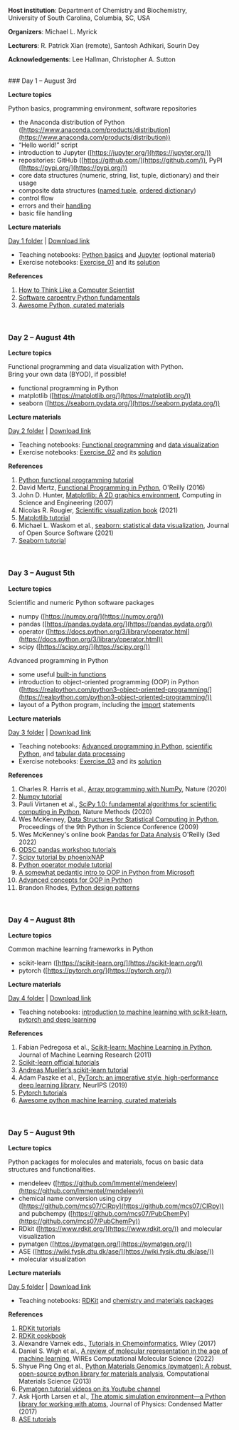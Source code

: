 **Host institution**: Department of Chemistry and Biochemistry,<br>
                      University of South Carolina, Columbia, SC, USA

**Organizers**: Michael L. Myrick

**Lecturers**: R. Patrick Xian (remote), Santosh Adhikari, Sourin Dey

**Acknowledgements**: Lee Hallman, Christopher A. Sutton


<br>
### Day 1 – August 3rd

**Lecture topics**

Python basics, programming environment, software repositories

* the Anaconda distribution of Python ([https://www.anaconda.com/products/distribution](https://www.anaconda.com/products/distribution))
* “Hello world!” script
* introduction to Jupyter ([https://jupyter.org/](https://jupyter.org/))
* repositories: GitHub ([https://github.com/](https://github.com/)), PyPI ([https://pypi.org/](https://pypi.org/))
* core data structures (numeric, string, list, tuple, dictionary) and their usage
* composite data structures ([named tuple](https://realpython.com/python-namedtuple/), [ordered dictionary](https://www.digitalocean.com/community/tutorials/python-ordereddict))
* control flow
* errors and their [handling](https://blog.devgenius.io/python-error-handling-8bed3f5b5769)
* basic file handling

**Lecture materials**

[Day 1 folder](https://github.com/Sutton-Research-Lab/Python_workshop_2022/tree/master/materials/Day_01) | [Download link](https://minhaskamal.github.io/DownGit/#/home?url=https://github.com/Sutton-Research-Lab/Python_workshop_2022/tree/master/materials/Day_01)
- Teaching notebooks: [Python basics](https://nbviewer.org/github/Sutton-Research-Lab/Python_workshop_2022/blob/master/materials/Day_01/Day_01_Python_Basics.ipynb) and [Jupyter](https://nbviewer.org/github/Sutton-Research-Lab/Python_workshop_2022/blob/master/materials/Day_01/Day_01_Jupyter.ipynb) (optional material)
- Exercise notebooks: [Exercise_01](https://nbviewer.org/github/Sutton-Research-Lab/Python_workshop_2022/blob/master/materials/Day_01/Exercises/Day_01_Practice_Problems.ipynb) and its [solution](https://nbviewer.org/github/Sutton-Research-Lab/Python_workshop_2022/blob/master/materials/Day_01/Exercises/Day_01_Practice_Problems_Solutions.ipynb)

**References**

1. [How to Think Like a Computer Scientist](https://buildmedia.readthedocs.org/media/pdf/howtothink/latest/howtothink.pdf)
2. [Software carpentry Python fundamentals](https://swcarpentry.github.io/python-novice-inflammation/)
3. [Awesome Python, curated materials](https://github.com/vinta/awesome-python)


<br>

### Day 2 – August 4th

**Lecture topics**

Functional programming and data visualization with Python.<br>
Bring your own data (BYOD), if possible!

- functional programming in Python
- matplotlib ([https://matplotlib.org/](https://matplotlib.org/))
- seaborn ([https://seaborn.pydata.org/](https://seaborn.pydata.org/))

**Lecture materials**

[Day 2 folder](https://github.com/Sutton-Research-Lab/Python_workshop_2022/tree/master/materials/Day_02) | [Download link](https://minhaskamal.github.io/DownGit/#/home?url=https://github.com/Sutton-Research-Lab/Python_workshop_2022/tree/master/materials/Day_02)
- Teaching notebooks: [Functional programming](https://nbviewer.org/github/Sutton-Research-Lab/Python_workshop_2022/blob/master/materials/Day_02/Day_02_Functional_Programming.ipynb) and [data visualization](https://nbviewer.org/github/Sutton-Research-Lab/Python_workshop_2022/blob/master/materials/Day_02/Day_02_Data_Visualization.ipynb)
- Exercise notebooks: [Exercise_02](https://nbviewer.org/github/Sutton-Research-Lab/Python_workshop_2022/blob/master/materials/Day_02/Exercises/Day_02_Practice_Problems.ipynb) and its [solution](https://nbviewer.org/github/Sutton-Research-Lab/Python_workshop_2022/blob/master/materials/Day_02/Exercises/Day_02_Practice_Problems_Solution.ipynb)

**References**

1. [Python functional programming tutorial](https://realpython.com/python-functional-programming/)
2. David Mertz, [Functional Programming in Python](https://pepa.holla.cz/wp-content/uploads/2016/10/functional-programming-python.pdf), O'Reilly (2016)
3. John D. Hunter, [Matplotlib: A 2D graphics environment](https://dl.acm.org/doi/10.1109/MCSE.2007.55), Computing in Science and Engineering (2007)
4. Nicolas R. Rougier, [Scientific visualization book](https://github.com/rougier/scientific-visualization-book) (2021)
5. [Matplotlib tutorial](https://matplotlib.org/stable/tutorials/index.html)
6. Michael L. Waskom et al., [seaborn: statistical data visualization](https://doi.org/10.21105/joss.03021), Journal of Open Source Software (2021)
7. [Seaborn tutorial](https://seaborn.pydata.org/tutorial.html)



<br>

### Day 3 – August 5th

**Lecture topics**

Scientific and numeric Python software packages

- numpy ([https://numpy.org/](https://numpy.org/))
- pandas ([https://pandas.pydata.org/](https://pandas.pydata.org/))
- operator ([https://docs.python.org/3/library/operator.html](https://docs.python.org/3/library/operator.html))
- scipy ([https://scipy.org/](https://scipy.org/))

Advanced programming in Python

- some useful [built-in functions](https://www.tutorialsteacher.com/python/builtin-methods)
- introduction to object-oriented programming (OOP) in Python ([https://realpython.com/python3-object-oriented-programming/](https://realpython.com/python3-object-oriented-programming/))
- layout of a Python program, including the [import](https://realpython.com/lessons/import-statement/) statements

**Lecture materials**

[Day 3 folder](https://github.com/Sutton-Research-Lab/Python_workshop_2022/tree/master/materials/Day_03) | [Download link](https://minhaskamal.github.io/DownGit/#/home?url=https://github.com/Sutton-Research-Lab/Python_workshop_2022/tree/master/materials/Day_03)
- Teaching notebooks: [Advanced programming in Python](https://nbviewer.org/github/Sutton-Research-Lab/Python_workshop_2022/blob/master/materials/Day_03/Day_03_Advanced_Programming.ipynb), [scientific Python](https://nbviewer.org/github/Sutton-Research-Lab/Python_workshop_2022/blob/master/materials/Day_03/Day_03_Scientific_Python.ipynb), and [tabular data processing](https://nbviewer.org/github/Sutton-Research-Lab/Python_workshop_2022/blob/master/materials/Day_03/Day_03_Tabular_Operations.ipynb)
- Exercise notebooks: [Exercise_03](https://nbviewer.org/github/Sutton-Research-Lab/Python_workshop_2022/blob/master/materials/Day_03/Exercise/Exercise_read_PDF_table.ipynb) and its [solution](https://nbviewer.org/github/Sutton-Research-Lab/Python_workshop_2022/blob/master/materials/Day_03/Exercise/Exercise_read_PDF_table_with_solution.ipynb)

**References**

1. Charles R. Harris et al., [Array programming with NumPy](https://www.nature.com/articles/s41586-020-2649-2), Nature (2020)
2. [Numpy tutorial](https://cs231n.github.io/python-numpy-tutorial/)
3. Pauli Virtanen et al., [SciPy 1.0: fundamental algorithms for scientific computing in Python](https://www.nature.com/articles/s41592-019-0686-2), Nature Methods (2020)
4. Wes McKenney, [Data Structures for Statistical Computing in Python](https://conference.scipy.org/proceedings/scipy2010/mckinney.html), Proceedings of the 9th Python in Science Conference (2009)
5. Wes McKenney's online book [Pandas for Data Analysis](https://wesmckinney.com/book/) O'Reilly (3ed 2022)
6. [ODSC pandas workshop tutorials](https://github.com/stefmolin/pandas-workshop/tree/main/notebooks)
7. [Scipy tutorial by phoenixNAP](https://phoenixnap.com/kb/scipy-tutorial)
8. [Python operator module tutorial](https://florian-dahlitz.de/articles/introduction-to-pythons-operator-module)
9. [A somewhat pedantic intro to OOP in Python from Microsoft](https://docs.microsoft.com/en-us/learn/modules/python-object-oriented-programming/)
10. [Advanced concepts for OOP in Python](https://www.pythontutorial.net/python-oop/)
11. Brandon Rhodes, [Python design patterns](https://python-patterns.guide/)



<br>

### Day 4 – August 8th

**Lecture topics**

Common machine learning frameworks in Python

- scikit-learn ([https://scikit-learn.org/](https://scikit-learn.org/))
- pytorch ([https://pytorch.org/](https://pytorch.org/))

**Lecture materials**

[Day 4 folder](https://github.com/Sutton-Research-Lab/Python_workshop_2022/tree/master/materials/Day_04) | [Download link](https://minhaskamal.github.io/DownGit/#/home?url=https://github.com/Sutton-Research-Lab/Python_workshop_2022/tree/master/materials/Day_04)
- Teaching notebooks: [introduction to machine learning with scikit-learn](https://nbviewer.org/github/Sutton-Research-Lab/Python_workshop_2022/blob/master/materials/Day_04/Day_04_Machine_Learning_With_Python.ipynb), [pytorch and deep learning](https://nbviewer.org/github/Sutton-Research-Lab/Python_workshop_2022/blob/master/materials/Day_04/Day_04_Introduction_to_Pytorch.ipynb)

**References**

1. Fabian Pedregosa et al., [Scikit-learn: Machine Learning in Python](https://dl.acm.org/doi/10.5555/1953048.2078195), Journal of Machine Learning Research (2011)
2. [Scikit-learn official tutorials](https://scikit-learn.org/stable/tutorial/index.html)
3. [Andreas Mueller’s scikit-learn tutorial](https://github.com/amueller/introduction_to_ml_with_python)
4. Adam Paszke et al., [PyTorch: an imperative style, high-performance deep learning library](https://dl.acm.org/doi/10.5555/3454287.3455008), NeurIPS (2019)
5. [Pytorch tutorials](https://brsoff.github.io/tutorials/index.html)
6. [Awesome python machine learning, curated materials](https://github.com/sorend/awesome-python-machine-learning)



<br>

### Day 5 – August 9th

**Lecture topics**

Python packages for molecules and materials, focus on basic data structures and functionalities.

- mendeleev ([https://github.com/lmmentel/mendeleev](https://github.com/lmmentel/mendeleev))
- chemical name conversion using cirpy ([https://github.com/mcs07/CIRpy](https://github.com/mcs07/CIRpy)) and pubchempy ([https://github.com/mcs07/PubChemPy](https://github.com/mcs07/PubChemPy))
- RDkit ([https://www.rdkit.org/](https://www.rdkit.org/)) and molecular visualization
- pymatgen ([https://pymatgen.org/](https://pymatgen.org/))
- ASE ([https://wiki.fysik.dtu.dk/ase/](https://wiki.fysik.dtu.dk/ase/))
- molecular visualization

**Lecture materials**

[Day 5 folder](https://github.com/Sutton-Research-Lab/Python_workshop_2022/tree/master/materials/Day_05) | [Download link](https://minhaskamal.github.io/DownGit/#/home?url=https://github.com/Sutton-Research-Lab/Python_workshop_2022/tree/master/materials/Day_05)
- Teaching notebooks: [RDKit](https://nbviewer.org/github/Sutton-Research-Lab/Python_workshop_2022/blob/master/materials/Day_05/Day_05_RDKit_and_Cheminformatics.ipynb) and [chemistry and materials packages](https://nbviewer.org/github/Sutton-Research-Lab/Python_workshop_2022/blob/master/materials/Day_05/Day_05_Chemistry_and_Materials.ipynb)

**References**

1. [RDKit tutorials](https://github.com/rdkit/rdkit-tutorials/tree/master/notebooks)
2. [RDKit cookbook](https://www.rdkit.org/docs/Cookbook.html)
3. Alexandre Varnek eds., [Tutorials in Chemoinformatics](https://onlinelibrary.wiley.com/doi/book/10.1002/9781119161110), Wiley (2017)
4. Daniel S. Wigh et al., [A review of molecular representation in the age of machine learning](https://doi.org/10.1002/wcms.1603), WIREs Computational Molecular Science (2022)
5. Shyue Ping Ong et al., [Python Materials Genomics (pymatgen): A robust, open-source python library for materials analysis](https://doi.org/10.1016/j.commatsci.2012.10.028), Computational Materials Science (2013)
6. [Pymatgen tutorial videos on its Youtube channel](https://www.youtube.com/c/MaterialsProject/videos)
7. Ask Hjorth Larsen et al., [The atomic simulation environment—a Python library for working with atoms](https://doi.org/10.1088/1361-648X/aa680e), Journal of Physics: Condensed Matter (2017)
8. [ASE tutorials](https://databases.fysik.dtu.dk/ase/tutorials/tutorials.html) 
